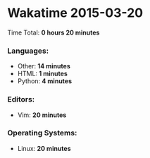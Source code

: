 # Wakatime 2015-03-20

Time Total: **0 hours 20 minutes**

### Languages:
- Other: **14 minutes** 
- HTML: **1 minutes** 
- Python: **4 minutes** 

### Editors:
- Vim: **20 minutes** 

### Operating Systems:
- Linux: **20 minutes** 

